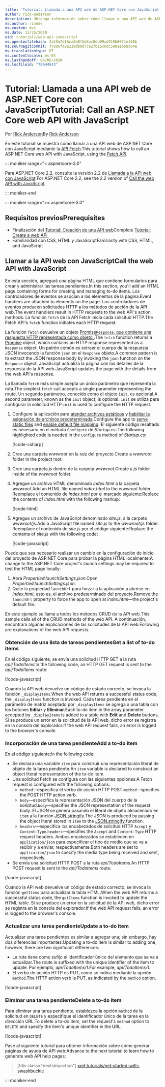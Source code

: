 ```yaml
---
title: 'Tutorial: Llamada a una API web de ASP.NET Core con JavaScript'
author: rick-anderson
description: Obtenga información sobre cómo llamar a una API web de ASP.NET Core con JavaScript.
ms.author: riande
ms.custom: mvc
ms.date: 11/26/2019
uid: tutorials/web-api-javascript
ms.openlocfilehash: 2a19a7d16ca8b8f5d6ac8eb99ad919b89f1e368b
ms.sourcegitcommit: f7886fd2e219db9d7ce27b16c0dc5901e658d64e
ms.translationtype: HT
ms.contentlocale: es-ES
ms.lasthandoff: 04/06/2020
ms.locfileid: "78644843"
---
```

# <a name="tutorial-call-an-aspnet-core-web-api-with-javascript"></a><span data-ttu-id="426c1-103">Tutorial: Llamada a una API web de ASP.NET Core con JavaScript</span><span class="sxs-lookup"><span data-stu-id="426c1-103">Tutorial: Call an ASP.NET Core web API with JavaScript</span></span>

<span data-ttu-id="426c1-104">Por [Rick Anderson](https://twitter.com/RickAndMSFT)</span><span class="sxs-lookup"><span data-stu-id="426c1-104">By [Rick Anderson](https://twitter.com/RickAndMSFT)</span></span>

<span data-ttu-id="426c1-105">En este tutorial se muestra cómo llamar a una API web de ASP.NET Core con JavaScript mediante la [API Fetch](https://developer.mozilla.org/docs/Web/API/Fetch_API).</span><span class="sxs-lookup"><span data-stu-id="426c1-105">This tutorial shows how to call an ASP.NET Core web API with JavaScript, using the [Fetch API](https://developer.mozilla.org/docs/Web/API/Fetch_API).</span></span>

::: moniker range="< aspnetcore-3.0"

<span data-ttu-id="426c1-106">Para ASP.NET Core 2.2, consulte la versión 2.2 de [Llamada a la API web con JavaScript](xref:tutorials/first-web-api#call-the-web-api-with-javascript).</span><span class="sxs-lookup"><span data-stu-id="426c1-106">For ASP.NET Core 2.2, see the 2.2 version of [Call the web API with JavaScript](xref:tutorials/first-web-api#call-the-web-api-with-javascript).</span></span>

::: moniker-end

::: moniker range=">= aspnetcore-3.0"

## <a name="prerequisites"></a><span data-ttu-id="426c1-107">Requisitos previos</span><span class="sxs-lookup"><span data-stu-id="426c1-107">Prerequisites</span></span>

* <span data-ttu-id="426c1-108">Finalización del [Tutorial: Creación de una API web](xref:tutorials/first-web-api)</span><span class="sxs-lookup"><span data-stu-id="426c1-108">Complete [Tutorial: Create a web API](xref:tutorials/first-web-api)</span></span>
* <span data-ttu-id="426c1-109">Familiaridad con CSS, HTML y JavaScript</span><span class="sxs-lookup"><span data-stu-id="426c1-109">Familiarity with CSS, HTML, and JavaScript</span></span>

## <a name="call-the-web-api-with-javascript"></a><span data-ttu-id="426c1-110">Llamar a la API web con JavaScript</span><span class="sxs-lookup"><span data-stu-id="426c1-110">Call the web API with JavaScript</span></span>

<span data-ttu-id="426c1-111">En esta sección, agregará una página HTML que contiene formularios para crear y administrar las tareas pendientes.</span><span class="sxs-lookup"><span data-stu-id="426c1-111">In this section, you'll add an HTML page containing forms for creating and managing to-do items.</span></span> <span data-ttu-id="426c1-112">Los controladores de eventos se asocian a los elementos de la página.</span><span class="sxs-lookup"><span data-stu-id="426c1-112">Event handlers are attached to elements on the page.</span></span> <span data-ttu-id="426c1-113">Los controladores de eventos producen solicitudes HTTP a los métodos de acción de la API web.</span><span class="sxs-lookup"><span data-stu-id="426c1-113">The event handlers result in HTTP requests to the web API's action methods.</span></span> <span data-ttu-id="426c1-114">La función `fetch` de la API Fetch inicia cada solicitud HTTP.</span><span class="sxs-lookup"><span data-stu-id="426c1-114">The Fetch API's `fetch` function initiates each HTTP request.</span></span>

<span data-ttu-id="426c1-115">La función `fetch` devuelve un objeto [Promise`Response`, que contiene una respuesta HTTP representada como objeto ](https://developer.mozilla.org/docs/Web/JavaScript/Reference/Global_Objects/Promise).</span><span class="sxs-lookup"><span data-stu-id="426c1-115">The `fetch` function returns a [Promise](https://developer.mozilla.org/docs/Web/JavaScript/Reference/Global_Objects/Promise) object, which contains an HTTP response represented as a `Response` object.</span></span> <span data-ttu-id="426c1-116">Un patrón común es extraer el cuerpo de la respuesta JSON invocando la función `json` en el `Response` objeto.</span><span class="sxs-lookup"><span data-stu-id="426c1-116">A common pattern is to extract the JSON response body by invoking the `json` function on the `Response` object.</span></span> <span data-ttu-id="426c1-117">JavaScript actualiza la página con los detalles de la respuesta de la API web.</span><span class="sxs-lookup"><span data-stu-id="426c1-117">JavaScript updates the page with the details from the web API's response.</span></span>

<span data-ttu-id="426c1-118">La llamada `fetch` más simple acepta un único parámetro que representa la ruta.</span><span class="sxs-lookup"><span data-stu-id="426c1-118">The simplest `fetch` call accepts a single parameter representing the route.</span></span> <span data-ttu-id="426c1-119">Un segundo parámetro, conocido como el objeto `init`, es opcional.</span><span class="sxs-lookup"><span data-stu-id="426c1-119">A second parameter, known as the `init` object, is optional.</span></span> <span data-ttu-id="426c1-120">`init` se utiliza para configurar la solicitud HTTP.</span><span class="sxs-lookup"><span data-stu-id="426c1-120">`init` is used to configure the HTTP request.</span></span>

1. <span data-ttu-id="426c1-121">Configure la aplicación para [atender archivos estáticos](/dotnet/api/microsoft.aspnetcore.builder.staticfileextensions.usestaticfiles#Microsoft_AspNetCore_Builder_StaticFileExtensions_UseStaticFiles_Microsoft_AspNetCore_Builder_IApplicationBuilder_) y [habilitar la asignación de archivos predeterminada](/dotnet/api/microsoft.aspnetcore.builder.defaultfilesextensions.usedefaultfiles#Microsoft_AspNetCore_Builder_DefaultFilesExtensions_UseDefaultFiles_Microsoft_AspNetCore_Builder_IApplicationBuilder_).</span><span class="sxs-lookup"><span data-stu-id="426c1-121">Configure the app to [serve static files](/dotnet/api/microsoft.aspnetcore.builder.staticfileextensions.usestaticfiles#Microsoft_AspNetCore_Builder_StaticFileExtensions_UseStaticFiles_Microsoft_AspNetCore_Builder_IApplicationBuilder_) and [enable default file mapping](/dotnet/api/microsoft.aspnetcore.builder.defaultfilesextensions.usedefaultfiles#Microsoft_AspNetCore_Builder_DefaultFilesExtensions_UseDefaultFiles_Microsoft_AspNetCore_Builder_IApplicationBuilder_).</span></span> <span data-ttu-id="426c1-122">El siguiente código resaltado es necesario en el método `Configure` de *Startup.cs*:</span><span class="sxs-lookup"><span data-stu-id="426c1-122">The following highlighted code is needed in the `Configure` method of *Startup.cs*:</span></span>

    [!code-csharp[](first-web-api/samples/3.0/TodoApi/StartupJavaScript.cs?highlight=8-9&name=snippet_configure)]

1. <span data-ttu-id="426c1-123">Cree una carpeta *wwwroot* en la raíz del proyecto.</span><span class="sxs-lookup"><span data-stu-id="426c1-123">Create a *wwwroot* folder in the project root.</span></span>

1. <span data-ttu-id="426c1-124">Cree una carpeta *js* dentro de la carpeta *wwwroot*.</span><span class="sxs-lookup"><span data-stu-id="426c1-124">Create a *js* folder inside of the *wwwroot* folder.</span></span>

1. <span data-ttu-id="426c1-125">Agregue un archivo HTML denominado *index.html* a la carpeta *wwwroot*.</span><span class="sxs-lookup"><span data-stu-id="426c1-125">Add an HTML file named *index.html* to the *wwwroot* folder.</span></span> <span data-ttu-id="426c1-126">Reemplace el contenido de *index.html* por el marcado siguiente:</span><span class="sxs-lookup"><span data-stu-id="426c1-126">Replace the contents of *index.html* with the following markup:</span></span>

    [!code-html[](first-web-api/samples/3.0/TodoApi/wwwroot/index.html)]

1. <span data-ttu-id="426c1-127">Agregue un archivo de JavaScript denominado *site.js*, a la carpeta *wwwroot/js*.</span><span class="sxs-lookup"><span data-stu-id="426c1-127">Add a JavaScript file named *site.js* to the *wwwroot/js* folder.</span></span> <span data-ttu-id="426c1-128">Reemplace el contenido de *site.js* por el código siguiente:</span><span class="sxs-lookup"><span data-stu-id="426c1-128">Replace the contents of *site.js* with the following code:</span></span>

    [!code-javascript[](first-web-api/samples/3.0/TodoApi/wwwroot/js/site.js?name=snippet_SiteJs)]

<span data-ttu-id="426c1-129">Puede que sea necesario realizar un cambio en la configuración de inicio del proyecto de ASP.NET Core para probar la página HTML localmente:</span><span class="sxs-lookup"><span data-stu-id="426c1-129">A change to the ASP.NET Core project's launch settings may be required to test the HTML page locally:</span></span>

1. <span data-ttu-id="426c1-130">Abra *Properties\launchSettings.json*.</span><span class="sxs-lookup"><span data-stu-id="426c1-130">Open *Properties\launchSettings.json*.</span></span>
1. <span data-ttu-id="426c1-131">Quite la propiedad `launchUrl` para forzar a la aplicación a abrirse en *index.html*, esto es, el archivo predeterminado del proyecto.</span><span class="sxs-lookup"><span data-stu-id="426c1-131">Remove the `launchUrl` property to force the app to open at *index.html*&mdash;the project's default file.</span></span>

<span data-ttu-id="426c1-132">En este ejemplo se llama a todos los métodos CRUD de la API web.</span><span class="sxs-lookup"><span data-stu-id="426c1-132">This sample calls all of the CRUD methods of the web API.</span></span> <span data-ttu-id="426c1-133">A continuación, encontrará algunas explicaciones de las solicitudes de la API web.</span><span class="sxs-lookup"><span data-stu-id="426c1-133">Following are explanations of the web API requests.</span></span>

### <a name="get-a-list-of-to-do-items"></a><span data-ttu-id="426c1-134">Obtención de una lista de tareas pendientes</span><span class="sxs-lookup"><span data-stu-id="426c1-134">Get a list of to-do items</span></span>

<span data-ttu-id="426c1-135">En el código siguiente, se envía una solicitud HTTP GET a la ruta *api/TodoItems*:</span><span class="sxs-lookup"><span data-stu-id="426c1-135">In the following code, an HTTP GET request is sent to the *api/TodoItems* route:</span></span>

[!code-javascript[](first-web-api/samples/3.0/TodoApi/wwwroot/js/site.js?name=snippet_GetItems)]

<span data-ttu-id="426c1-136">Cuando la API web devuelve un código de estado correcto, se invoca la función `_displayItems`.</span><span class="sxs-lookup"><span data-stu-id="426c1-136">When the web API returns a successful status code, the `_displayItems` function is invoked.</span></span> <span data-ttu-id="426c1-137">Cada tarea pendiente en el parámetro de matriz aceptado por `_displayItems` se agrega a una tabla con los botones **Editar** y **Eliminar**.</span><span class="sxs-lookup"><span data-stu-id="426c1-137">Each to-do item in the array parameter accepted by `_displayItems` is added to a table with **Edit** and **Delete** buttons.</span></span> <span data-ttu-id="426c1-138">Si se produce un error en la solicitud de la API web, dicho error se registra en la consola del explorador.</span><span class="sxs-lookup"><span data-stu-id="426c1-138">If the web API request fails, an error is logged to the browser's console.</span></span>

### <a name="add-a-to-do-item"></a><span data-ttu-id="426c1-139">Incorporación de una tarea pendiente</span><span class="sxs-lookup"><span data-stu-id="426c1-139">Add a to-do item</span></span>

<span data-ttu-id="426c1-140">En el código siguiente:</span><span class="sxs-lookup"><span data-stu-id="426c1-140">In the following code:</span></span>

* <span data-ttu-id="426c1-141">Se declara una variable `item` para construir una representación literal de objeto de la tarea pendiente.</span><span class="sxs-lookup"><span data-stu-id="426c1-141">An `item` variable is declared to construct an object literal representation of the to-do item.</span></span>
* <span data-ttu-id="426c1-142">Una solicitud Fetch se configura con las siguientes opciones:</span><span class="sxs-lookup"><span data-stu-id="426c1-142">A Fetch request is configured with the following options:</span></span>
  * <span data-ttu-id="426c1-143">`method`&mdash;especifica el verbo de acción HTTP POST.</span><span class="sxs-lookup"><span data-stu-id="426c1-143">`method`&mdash;specifies the POST HTTP action verb.</span></span>
  * <span data-ttu-id="426c1-144">`body`&mdash;especifica la representación JSON del cuerpo de la solicitud.</span><span class="sxs-lookup"><span data-stu-id="426c1-144">`body`&mdash;specifies the JSON representation of the request body.</span></span> <span data-ttu-id="426c1-145">El JSON se genera pasando el literal de objeto almacenado en `item` a la función [JSON.stringify](https://developer.mozilla.org/docs/Web/JavaScript/Reference/Global_Objects/JSON/stringify).</span><span class="sxs-lookup"><span data-stu-id="426c1-145">The JSON is produced by passing the object literal stored in `item` to the [JSON.stringify](https://developer.mozilla.org/docs/Web/JavaScript/Reference/Global_Objects/JSON/stringify) function.</span></span>
  * <span data-ttu-id="426c1-146">`headers`&mdash;especifica los encabezados de solicitud HTTP `Accept` y `Content-Type`.</span><span class="sxs-lookup"><span data-stu-id="426c1-146">`headers`&mdash;specifies the `Accept` and `Content-Type` HTTP request headers.</span></span> <span data-ttu-id="426c1-147">Ambos encabezados se establecen en `application/json` para especificar el tipo de medio que se va a recibir y a enviar, respectivamente.</span><span class="sxs-lookup"><span data-stu-id="426c1-147">Both headers are set to `application/json` to specify the media type being received and sent, respectively.</span></span>
* <span data-ttu-id="426c1-148">Se envía una solicitud HTTP POST a la ruta *api/TodoItems*.</span><span class="sxs-lookup"><span data-stu-id="426c1-148">An HTTP POST request is sent to the *api/TodoItems* route.</span></span>

[!code-javascript[](first-web-api/samples/3.0/TodoApi/wwwroot/js/site.js?name=snippet_AddItem)]

<span data-ttu-id="426c1-149">Cuando la API web devuelve un código de estado correcto, se invoca la función `getItems` para actualizar la tabla HTML.</span><span class="sxs-lookup"><span data-stu-id="426c1-149">When the web API returns a successful status code, the `getItems` function is invoked to update the HTML table.</span></span> <span data-ttu-id="426c1-150">Si se produce un error en la solicitud de la API web, dicho error se registra en la consola del explorador.</span><span class="sxs-lookup"><span data-stu-id="426c1-150">If the web API request fails, an error is logged to the browser's console.</span></span>

### <a name="update-a-to-do-item"></a><span data-ttu-id="426c1-151">Actualizar una tarea pendiente</span><span class="sxs-lookup"><span data-stu-id="426c1-151">Update a to-do item</span></span>

<span data-ttu-id="426c1-152">Actualizar una tarea pendientes es similar a agregar una; sin embargo, hay dos diferencias importantes:</span><span class="sxs-lookup"><span data-stu-id="426c1-152">Updating a to-do item is similar to adding one; however, there are two significant differences:</span></span>

* <span data-ttu-id="426c1-153">La ruta tiene como sufijo el identificador único del elemento que se va a actualizar.</span><span class="sxs-lookup"><span data-stu-id="426c1-153">The route is suffixed with the unique identifier of the item to update.</span></span> <span data-ttu-id="426c1-154">Por ejemplo, *api/TodoItems/1*.</span><span class="sxs-lookup"><span data-stu-id="426c1-154">For example, *api/TodoItems/1*.</span></span>
* <span data-ttu-id="426c1-155">El verbo de acción HTTP es PUT, como se indica mediante la opción `method`.</span><span class="sxs-lookup"><span data-stu-id="426c1-155">The HTTP action verb is PUT, as indicated by the `method` option.</span></span>

[!code-javascript[](first-web-api/samples/3.0/TodoApi/wwwroot/js/site.js?name=snippet_UpdateItem)]

### <a name="delete-a-to-do-item"></a><span data-ttu-id="426c1-156">Eliminar una tarea pendiente</span><span class="sxs-lookup"><span data-stu-id="426c1-156">Delete a to-do item</span></span>

<span data-ttu-id="426c1-157">Para eliminar una tarea pendiente, establezca la opción `method` de la solicitud en `DELETE` y especifique el identificador único de la tarea en la dirección URL.</span><span class="sxs-lookup"><span data-stu-id="426c1-157">To delete a to-do item, set the request's `method` option to `DELETE` and specify the item's unique identifier in the URL.</span></span>

[!code-javascript[](first-web-api/samples/3.0/TodoApi/wwwroot/js/site.js?name=snippet_DeleteItem)]

<span data-ttu-id="426c1-158">Pase al siguiente tutorial para obtener información sobre cómo generar páginas de ayuda de API web:</span><span class="sxs-lookup"><span data-stu-id="426c1-158">Advance to the next tutorial to learn how to generate web API help pages:</span></span>

> [!div class="nextstepaction"]
> <xref:tutorials/get-started-with-swashbuckle>

::: moniker-end
